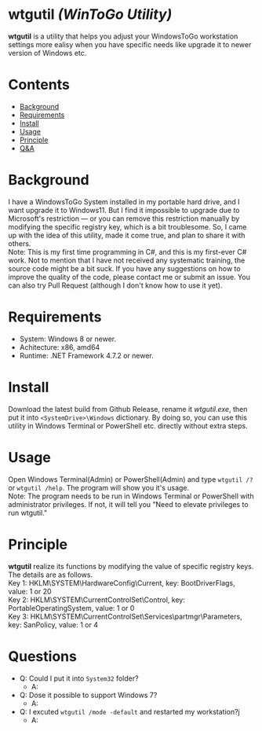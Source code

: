 # wtgutil _(WinToGo Utility)_
**wtgutil** is a utility that helps you adjust your WindowsToGo workstation settings more ealisy when you have specific needs like upgrade it to newer version of Windows etc.
# Contents
- [Background](#background)
- [Requirements](#requirements)
- [Install](#install)
- [Usage](#usage)
- [Principle](#principle)
- [Q&A](#questions)
# Background
I have a WindowsToGo System installed in my portable hard drive, and I want upgrade it to Windows11. But I find it impossible to upgrade due to Microsoft's restriction — or you can remove this restriction manually by modifying the specific registry key, which is a bit troublesome. So, I came up with the idea of this utility, made it come true, and plan to share it with others.  
Note: This is my first time programming in C#, and this is my first-ever C# work. Not to mention that I have not received any systematic training, the source code might be a bit suck. If you have any suggestions on how to improve the quality of the code, please contact me or submit an issue. You can also try Pull Request (although I don't know how to use it yet).
# Requirements
- System: Windows 8 or newer.
- Achitecture: x86, amd64
- Runtime: .NET Framework 4.7.2 or newer.
# Install
Download the latest build from Github Release, rename it *wtgutil.exe*, then put it into `<SystemDrive>\Windows` dictionary. By doing so, you can use this utility in Windows Terminal or PowerShell etc. directly without extra steps.
# Usage
Open Windows Terminal(Admin) or PowerShell(Admin) and type `wtgutil /?` or `wtgutil /help`. The program will show you it's usage.  
Note: The program needs to be run in Windows Terminal or PowerShell with administrator privileges. If not, it will tell you "Need to elevate privileges to run wtgutil."
# Principle
**wtgutil** realize its functions by modifying the value of specific registry keys. The details are as follows.  
Key 1: HKLM\SYSTEM\HardwareConfig\Current, key: BootDriverFlags, value: 1 or 20  
Key 2: HKLM\SYSTEM\CurrentControlSet\Control, key: PortableOperatingSystem, value: 1 or 0   
Key 3: HKLM\SYSTEM\CurrentControlSet\Services\partmgr\Parameters, key: SanPolicy, value: 1 or 4  
# Questions
- Q: Could I put it into `System32` folder?
  - A:
- Q: Dose it possible to support Windows 7?
  - A:
- Q: I excuted `wtgutil /mode -default` and restarted my workstation?j
  - A:
